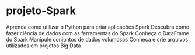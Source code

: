 # projeto-Spark
Aprenda como utilizar o Python para criar aplicações Spark Descubra como fazer ciência de dados com as ferramentas do Spark Conheça o DataFrame do Spark Manipule conjuntos de dados volumosos Conheça e crie arquivos utilizados em projetos Big Data
